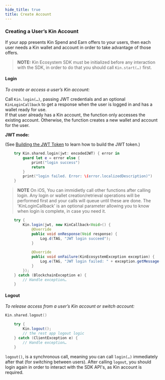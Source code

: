 ```yaml
---
hide_title: true
title: Create Account
---
```


### Creating a User’s Kin Account ###

If your app presents Kin Spend and Earn offers to your users, then each user needs a Kin wallet and account in order to take advantage of those offers.

>**NOTE:** Kin Ecosystem SDK must be initialized before any interaction with the SDK, in order to do that you should call `Kin.start(…)` first.


#### Login
*To create or access a user’s Kin account:*

Call `Kin.login(…)`, passing JWT credentials and an optional `KinLoginCallback` to get a response when the user is logged in and has a wallet ready for use.</br>
If that user already has a Kin account, the function only accesses the existing account. Otherwise, the function creates a new wallet and account for the user.

**JWT mode:**

(See [Building the JWT Token](api/README.md#generating-the-jwt-token) to learn how to build the JWT token.)

<!--DOCUSAURUS_CODE_TABS-->
<!--iOS-->
```swift
    try Kin.shared.login(jwt: encodedJWT) { error in
        guard let e = error else {
            print("login success")
            return
        }
        print("login failed. Error: \(error.localizedDescription)")
    }
```
>**NOTE** On iOS, You can immidietly call other functions after calling login. Any login or wallet creation/retrieval operations will be performed first and your calls will queue until these are done. The 'KinLoginCallback' is an optional parameter allowing you to know when login is complete, in case you need it.

<!--Android-->
```java
    try {
        Kin.login(jwt, new KinCallback<Void>() {
            @Override
            public void onResponse(Void response) {
                Log.d(TAG, "JWT login succeed");
            }
    
            @Override
            public void onFailure(KinEcosystemException exception) {
                Log.e(TAG, "JWT login failed: " + exception.getMessage());
            }
        });
    } catch (BlockchainException e) {
        // Handle exception…
    }
```
<!--END_DOCUSAURUS_CODE_TABS-->

#### Logout
*To release access from a user’s Kin account or switch account:*


<!--DOCUSAURUS_CODE_TABS-->
<!--iOS-->
```swift
Kin.shared.logout()
```
<!--Android-->
```java
    try {
        Kin.logout();
        // the rest app logout logic
    } catch (ClientException e) {
        // Handle exception…
    }
```
<!--END_DOCUSAURUS_CODE_TABS-->
`logout()`, is a synchronous call, meaning you can call `login(…)` immediately after that (for switching between users).  After calling `logout`, you should login again in order to interact with the SDK API's, as Kin account is required.

